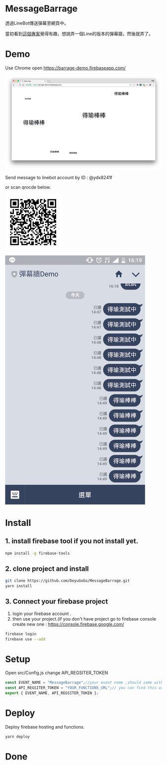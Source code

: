 # MessageBarrage
透過LineBot傳送彈幕至網頁中。

當初看到[這個專案](https://github.com/iammapping/wedding)覺得有趣，想說弄一個Line的版本的彈幕牆，然後就弄了。

# Demo

Use Chrome open https://barrage-demo.firebaseapp.com/

![Wall picture](https://github.com/DeyuGoGo/MessageBarrage/blob/master/demowall.png?raw=true "Wall")

Send message to linebot account by ID : @ydx8241f

or scan qrocde below.

![Qrcode](https://github.com/DeyuGoGo/MessageBarrage/blob/master/demoqrocde.png?raw=true)

![Sender picture](https://github.com/DeyuGoGo/MessageBarrage/blob/master/demoline.png?raw=true "Picture")

# Install
## 1. install firebase tool if you not install yet.
```sh
npm install -g firebase-tools
```
## 2. clone project and install
```sh
git clone https://github.com/DeyuGoGo/MessageBarrage.git
yarn install
```
## 3. Connect your firebase project
1. login your firebase account .
2. then use your project.(if you don't have project go to firebase console create new one : https://console.firebase.google.com/
```sh
firebase login
firebase use --add
```
# Setup
Open src/Config.js change API_REGSITER_TOKEN
```javascript
const EVENT_NAME = "MessageBarrage";//your event name ,should same with messagebarragehook.
const API_REGSITER_TOKEN = "YOUR_FUNCTIONS_URL";// you can find this url in your firebase console in functions tab. url ex : https://us-central1-yourfirebaseproject.cloudfunctions.net/addWebFcmToken
export { EVENT_NAME, API_REGSITER_TOKEN };
```
# Deploy
Deploy firebase hosting and functions.
```sh
yarn deploy
```
# Done
